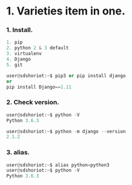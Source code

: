 # 1. Varieties item in one.

### 1. Install.
```python
1. pip
2. python 2 & 3 default 
3. virtualenv
4. Django 
5. git

user@sdshoriot:~$ pip3 or pip install django
or 
pip install Django==1.11

```

### 2. Check version.
```python
user@sdshoriot:~$ python -V
Python 3.6.3

user@sdshoriot:~$ python -m django --version
2.1.2
```

### 3. alias.
```python
user@sdshoriot:~$ alias python=python3
user@sdshoriot:~$ python -V
Python 3.6.3
```

